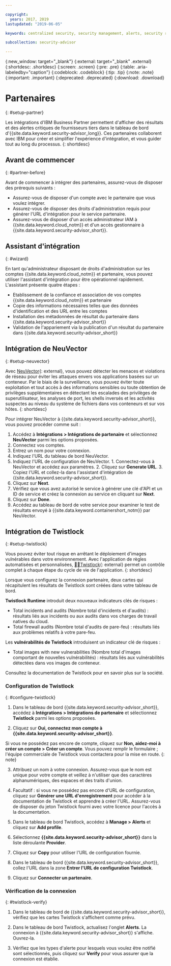 ```yaml
---

copyright:
  years: 2017, 2019
lastupdated: "2019-06-05"

keywords: centralized security, security management, alerts, security risk, insights, threat detection

subcollection: security-advisor

---
```


{:new_window: target="_blank"}
{:external: target="_blank" .external}
{:shortdesc: .shortdesc}
{:screen: .screen}
{:pre: .pre}
{:table: .aria-labeledby="caption"}
{:codeblock: .codeblock}
{:tip: .tip}
{:note: .note}
{:important: .important}
{:deprecated: .deprecated}
{:download: .download}


# Partenaires
{: #setup-partner}

Les intégrations d'IBM Business Partner permettent d'afficher des résultats et des alertes critiques de fournisseurs tiers dans le tableau de bord d'{{site.data.keyword.security-advisor_long}}. Ces partenaires collaborent avec IBM pour créer et simplifier l'expérience d'intégration, et vous guider tout au long du processus.
{: shortdesc}

## Avant de commencer
{: #partner-before}

Avant de commencer à intégrer des partenaires, assurez-vous de disposer des prérequis suivants :

* Assurez-vous de disposer d'un compte avec le partenaire que vous voulez intégrer.
* Assurez-vous de disposer des droits d'administration requis pour générer l'URL d'intégration pour le service partenaire.
* Assurez-vous de disposer d'un accès administrateur IAM à {{site.data.keyword.cloud_notm}} et d'un accès gestionnaire à {{site.data.keyword.security-advisor_short}}.

## Assistant d'intégration
{: #wizard}

En tant qu'administrateur disposant de droits d'administration sur les comptes {{site.data.keyword.cloud_notm}} et partenaire, vous pouvez utiliser l'assistant d'intégration pour être opérationnel rapidement. L'assistant présente quatre étapes :

* Etablissement de la confiance et association de vos comptes {{site.data.keyword.cloud_notm}} et partenaire
* Copie des informations nécessaires telles que des données d'identification et des URL entre les comptes
* Installation des métadonnées de résultat du partenaire dans {{site.data.keyword.security-advisor_short}}
* Validation de l'appariement via la publication d'un résultat du partenaire dans {{site.data.keyword.security-advisor_short}}


## Intégration de NeuVector
{: #setup-neuvector}

Avec [NeuVector](https://neuvector.com){: external}, vous pouvez détecter les menaces et violations de réseau pour éviter les attaques envers vos applications basées sur un conteneur. Par le biais de la surveillance, vous pouvez éviter toute exploitation et tout accès à des informations sensibles ou toute obtention de privilèges supplémentaires en détectant les escalades des privilèges de superutilisateur, les analyses de port, les shells inversés et les activités suspectes au niveau du système de fichiers dans vos conteneurs et sur vos hôtes.
{: shortdesc}

Pour intégrer NeuVector à {{site.data.keyword.security-advisor_short}}, vous pouvez procéder comme suit :

1. Accédez à **Intégrations > Intégrations de partenaire** et sélectionnez **NeuVector** parmi les options proposées.
2. Connectez vos comptes.
  1. Entrez un nom pour votre connexion.
  2. Indiquez l'URL du tableau de bord NeuVector.
  3. Indiquez l'URL de configuration de NeuVector.
    1. Connectez-vous à NeuVector et accédez aux paramètres.
    2. Cliquez sur **Generate URL**.
    3. Copiez l'URL et collez-la dans l'assistant d'intégration de {{site.data.keyword.security-advisor_short}}.
  4. Cliquez sur **Next**.
3. Vérifiez que vous avez autorisé le service à générer une clé d'API et un ID de service et créez la connexion au service en cliquant sur **Next**.
4. Cliquez sur **Done**.
5. Accédez au tableau de bord de votre service pour examiner le test de résultats envoyé à {{site.data.keyword.containershort_notm}} par NeuVector.



## Intégration de Twistlock
{: #setup-twistlock}

Vous pouvez éviter tout risque en arrêtant le déploiement d'images vulnérables dans votre environnement. Avec l'application de règles automatisées et personnalisées, [Twistlock](https://www.twistlock.com){: external} permet un contrôle complet à chaque étape du cycle de vie de l'application.
{: shortdesc}

Lorsque vous configurez la connexion partenaire, deux cartes qui récapitulent les résultats de Twistlock sont créées dans votre tableau de bord.

**Twistlock Runtime** introduit deux nouveaux indicateurs clés de risques :

* Total incidents and audits (Nombre total d'incidents et d'audits) : résultats liés aux incidents ou aux audits dans vos charges de travail natives du cloud.
* Total firewall audits (Nombre total d'audits de pare-feu) : résultats liés aux problèmes relatifs à votre pare-feu.

Les **vulnérabilités de Twistlock** introduisent un indicateur clé de risques :

* Total images with new vulnerabilities (Nombre total d'images comportant de nouvelles vulnérabilités) : résultats liés aux vulnérabilités détectées dans vos images de conteneur.

Consultez la documentation de Twistlock pour en savoir plus sur la société.

### Configuration de Twistlock
{: #configure-twistlock}

1. Dans le tableau de bord {{site.data.keyword.security-advisor_short}}, accédez à **Intégrations > Intégrations de partenaire** et sélectionnez **Twistlock** parmi les options proposées.

2. Cliquez sur **Oui, connectez mon compte à {{site.data.keyword.security-advisor_short}}**.

  Si vous ne possédez pas encore de compte, cliquez sur **Non, aidez-moi à créer un compte > Créer un compte**. Vous pouvez remplir le formulaire ; l'équipe commerciale de Twistlock vous contactera pour la mise en route.
  {: note}

3. Attribuez un nom à votre connexion. Assurez-vous que le nom est unique pour votre compte et veillez à n'utiliser que des caractères alphanumériques, des espaces et des traits d'union.

4. Facultatif : si vous ne possédez pas encore d'URL de configuration, cliquez sur **Générer une URL d'enregistrement** pour accéder à la documentation de Twistlock et apprendre à créer l'URL. Assurez-vous de disposer du jeton Twistlock fourni avec votre licence pour l'accès à la documentation.

5. Dans le tableau de bord Twistlock, accédez à **Manage > Alerts** et cliquez sur **Add profile**.

6. Sélectionnez **{{site.data.keyword.security-advisor_short}}** dans la liste déroulante **Provider**.

7. Cliquez sur **Copy** pour utiliser l'URL de configuration fournie.

8. Dans le tableau de bord {{site.data.keyword.security-advisor_short}}, collez l'URL dans la zone **Entrer l'URL de configuration Twistlock**.

9. Cliquez sur **Connecter un partenaire**.

### Vérification de la connexion
{: #twistlock-verify}

1. Dans le tableau de bord de {{site.data.keyword.security-advisor_short}}, vérifiez que les cartes Twistlock s'affichent comme prévu.

2. Dans le tableau de bord Twistlock, actualisez l'onglet **Alerts**. La connexion à {{site.data.keyword.security-advisor_short}} s'affiche. Ouvrez-la.

3. Vérifiez que les types d'alerte pour lesquels vous voulez être notifié sont sélectionnés, puis cliquez sur **Verify** pour vous assurer que la connexion est établie.

